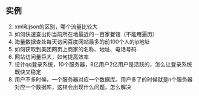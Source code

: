 ## 实例

  
	
2. xml和json的区别，哪个流量比较大
3. 如何快速查出你当前所在地最近的一百家餐馆（不能用遍历）
4. 海量数据查处每天访问百度网站最多的前100个人的ip地址
5. 如何获取到美团网页上商家的名称、地址、电话号码
8. 网站访问量巨大，如何提高效率
1. 设计qq登录系统，10个服务器，8亿用户2亿用户是活跃的，怎么让登录系统既快又稳定  
2. 用户不多时候，一个服务器对应一个数据库。用户多了的时候就是n个服务器对应一个数据库，这样会出现什么问题，怎么解决 